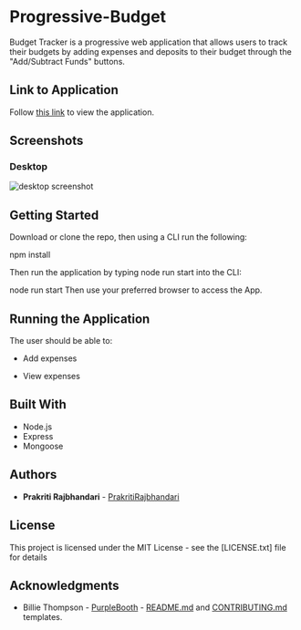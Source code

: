 # Progressive-Budget

Budget Tracker is a progressive web application that allows users to track their budgets by adding expenses and deposits to their budget through the "Add/Subtract Funds" buttons.

## Link to Application

Follow [this link](https://quiet-chamber-70936.herokuapp.com/) to view the application.

## Screenshots

### Desktop

<img src="./icons/desktop.PNG" alt=" desktop screenshot"/>


## Getting Started

Download or clone the repo, then using a CLI run the following:

npm install

Then run the application by typing node run start into the CLI:

node run start
Then use your preferred browser to access the App.

## Running the Application

The user should be able to:

  * Add expenses 

  * View expenses 


## Built With

- Node.js
- Express
- Mongoose

## Authors
- **Prakriti Rajbhandari** - [PrakritiRajbhandari](https://github.com/PrakritiRajbhandari)

## License

This project is licensed under the MIT License - see the [LICENSE.txt] file for details

## Acknowledgments

- Billie Thompson - [PurpleBooth](https://gist.github.com/PurpleBooth) - [README.md](https://gist.github.com/PurpleBooth/109311bb0361f32d87a2) and [CONTRIBUTING.md](https://gist.github.com/PurpleBooth/b24679402957c63ec426) templates.